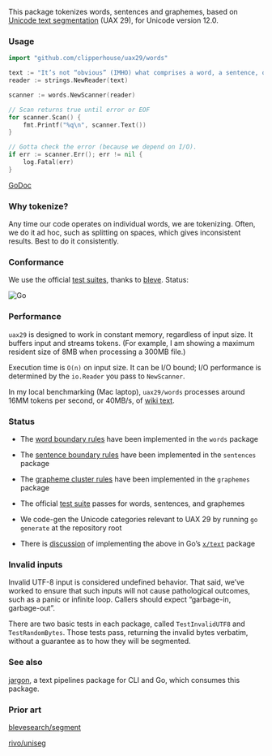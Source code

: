 This package tokenizes words, sentences and graphemes, based on [Unicode text segmentation](https://unicode.org/reports/tr29/#Word_Boundaries) (UAX 29), for Unicode version 12.0.

### Usage

```go
import "github.com/clipperhouse/uax29/words"

text := "It’s not “obvious” (IMHO) what comprises a word, a sentence, or a grapheme. 👍🏼🐶!"
reader := strings.NewReader(text)

scanner := words.NewScanner(reader)

// Scan returns true until error or EOF
for scanner.Scan() {
	fmt.Printf("%q\n", scanner.Text())
}

// Gotta check the error (because we depend on I/O).
if err := scanner.Err(); err != nil {
	log.Fatal(err)
}
```

[GoDoc](https://godoc.org/github.com/clipperhouse/uax29/words)

### Why tokenize?

Any time our code operates on individual words, we are tokenizing. Often, we do it ad hoc, such as splitting on spaces, which gives inconsistent results. Best to do it consistently.

### Conformance

We use the official [test suites](https://unicode.org/reports/tr41/tr41-26.html#Tests29), thanks to [bleve](https://github.com/blevesearch/segment/blob/master/tables_test.go). Status:

![Go](https://github.com/clipperhouse/uax29/workflows/Go/badge.svg)

### Performance

`uax29` is designed to work in constant memory, regardless of input size. It buffers input and streams tokens. (For example, I am showing a maximum resident size of 8MB when processing a 300MB file.)

Execution time is `O(n)` on input size. It can be I/O bound; I/O performance is determined by the `io.Reader` you pass to `NewScanner`.

In my local benchmarking (Mac laptop), `uax29/words` processes around 16MM tokens per second, or 40MB/s, of [wiki text](https://en.wikipedia.org/w/index.php?title=New_York_City&action=edit).

### Status

- The [word boundary rules](https://unicode.org/reports/tr29/#Word_Boundaries) have been implemented in the `words` package

- The [sentence boundary rules](https://unicode.org/reports/tr29/#Sentence_Boundaries) have been implemented in the `sentences` package

- The [grapheme cluster rules](https://unicode.org/reports/tr29/#Grapheme_Cluster_Boundaries) have been implemented in the `graphemes` package

- The official [test suite](https://unicode.org/reports/tr41/tr41-26.html#Tests29) passes for words, sentences, and graphemes

- We code-gen the Unicode categories relevant to UAX 29 by running `go generate` at the repository root

- There is [discussion](https://groups.google.com/d/msg/golang-nuts/_79vJ65KuXc/B_QgeU6rAgAJ) of implementing the above in Go’s [`x/text`](https://godoc.org/golang.org/x/text) package

### Invalid inputs

Invalid UTF-8 input is considered undefined behavior. That said, we’ve worked to ensure that such inputs will not cause pathological outcomes, such as a panic or infinite loop. Callers should expect “garbage-in, garbage-out”.

There are two basic tests in each package, called `TestInvalidUTF8` and `TestRandomBytes`. Those tests pass, returning the invalid bytes verbatim, without a guarantee as to how they will be segmented.

### See also

[jargon](https://github.com/clipperhouse/jargon), a text pipelines package for CLI and Go, which consumes this package.

### Prior art

[blevesearch/segment](https://github.com/blevesearch/segment)

[rivo/uniseg](https://github.com/rivo/uniseg)
